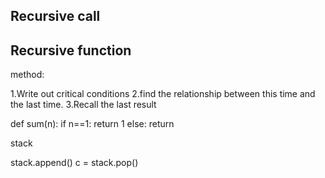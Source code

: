 ## Recursive call
## Recursive function

method:

1.Write out critical conditions
2.find the relationship between this time and the last time.
3.Recall the last result


def sum(n):
    if n==1:
        return 1
    else:
        return 
        
stack


stack.append()
c = stack.pop()

